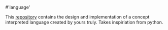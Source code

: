 #'language'

This [repository](http://github.com/bannana/language) contains the design and implementation of a concept interpreted language created by yours truly. Takes inspiriation from python.
